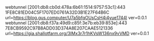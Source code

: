 webtunnel [2001:db8:cb0d:478a:6b61:1514:9757:53c1]:443 1FE8C81ED04C5F1707ED0761A32D3B1E27F64B6C url=https://blog.gus.computer/U7a5bfqOUsCsH4i4yue1744l ver=0.0.1  
webtunnel [2001:db8:f37a:49d9:c85f:3e7b:eb39:853e]:443 7E8CB9592C97B8ADD03D374A8E207CAAE5121336 url=https://gia.shallotfarm.org/3IMx3r7r1hKVsW136nx9vVMD ver=0.0.1  
<!--stackedit_data:
eyJoaXN0b3J5IjpbMTUwMDk5ODE0NSwyNDUwMDMwMzUsLTIwOD
g3NDY2MTIsMTMxNTg4MjU5NiwtNzM2OTM4ODIyLDU2OTQ3MDIz
Niw0OTc4MTg4MTAsLTQwOTkwMzY1MiwtODIxMTI3NzA4LDE5Mj
MyODQyNzgsLTE1OTQ5NDY1MTksLTE4MjY1MzEwODgsOTc2OTQw
NzI1LC0zMzg4NTMyMDAsMTQ1NTgzMjI4LDQ5NzgxODgxMCw4MD
g0NTc0OTcsMzQ4MDkwNzk4XX0=
-->